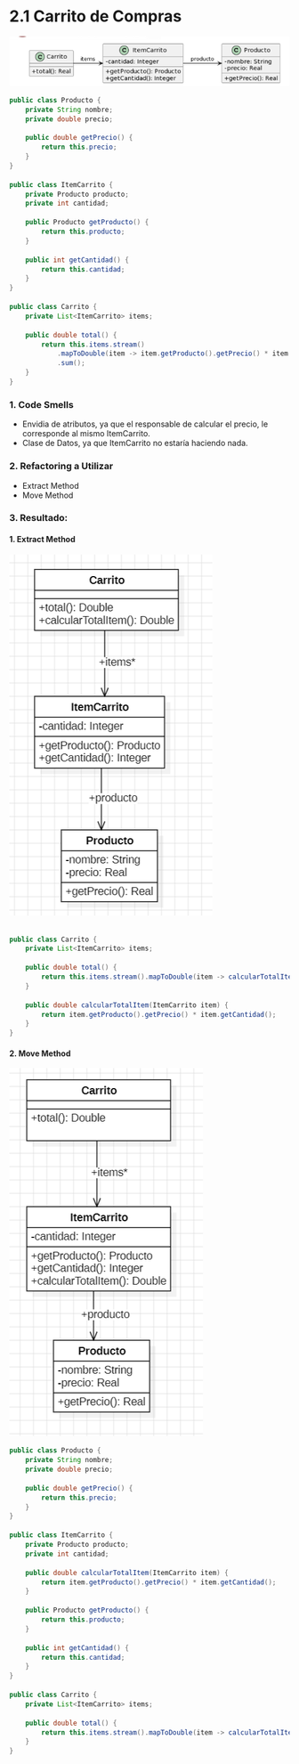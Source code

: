 # 2.1 Carrito de Compras

![alt text](.\UMLyArchivos\image-4.png)

```java
public class Producto {
    private String nombre;
    private double precio;

    public double getPrecio() {
        return this.precio;
    }
}

public class ItemCarrito {
    private Producto producto;
    private int cantidad;

    public Producto getProducto() {
        return this.producto;
    }

    public int getCantidad() {
        return this.cantidad;
    }
}

public class Carrito {
    private List<ItemCarrito> items;

    public double total() {
        return this.items.stream()
            .mapToDouble(item -> item.getProducto().getPrecio() * item.getCantidad())
            .sum();
    }
}

```

### 1. Code Smells
- Envidia de atributos, ya que el responsable de calcular el precio, le corresponde al mismo ItemCarrito.
- Clase de Datos, ya que ItemCarrito no estaría haciendo nada.

### 2. Refactoring a Utilizar
- Extract Method
- Move Method
  
### 3. Resultado:

#### 1. Extract Method
![alt text](.\UMLyArchivos\image-5.png)

```java

public class Carrito {
    private List<ItemCarrito> items;

    public double total() {
		return this.items.stream().mapToDouble(item -> calcularTotalItem(item)).sum();
	}

    public double calcularTotalItem(ItemCarrito item) {
        return item.getProducto().getPrecio() * item.getCantidad();
    }
}

```

#### 2. Move Method
![alt text](.\UMLyArchivos\image-6.png)

```java
public class Producto {
    private String nombre;
    private double precio;

    public double getPrecio() {
        return this.precio;
    }
}

public class ItemCarrito {
    private Producto producto;
    private int cantidad;

    public double calcularTotalItem(ItemCarrito item) {
        return item.getProducto().getPrecio() * item.getCantidad();
    }

    public Producto getProducto() {
        return this.producto;
    }

    public int getCantidad() {
        return this.cantidad;
    }
}

public class Carrito {
    private List<ItemCarrito> items;

    public double total() {
		return this.items.stream().mapToDouble(item -> calcularTotalItem(item)).sum();
	}
}

```